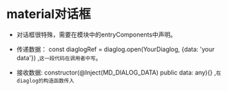 # material对话框

* 对话框很特殊，需要在模块中的entryComponents中声明。

* 传递数据： const diaglogRef = diaglog.open(YourDiaglog, {data: 'your data'})  ,``这一段代码在调用者中写``。

* 接收数据: constructor(@Inject(MD_DIALOG_DATA) public data: any){}  ,``在diaglog的构造函数传入``




